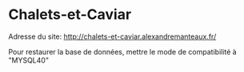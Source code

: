 ﻿# Chalets-et-Caviar

Adresse du site: http://chalets-et-caviar.alexandremanteaux.fr/

Pour restaurer la base de données, mettre le mode de compatibilité à "MYSQL40"
